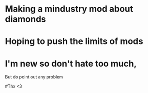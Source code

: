# Making a mindustry mod about diamonds
# Hoping to push the limits of mods
# I'm new so don't hate too much,
But do point out any problem

#Thx <3
